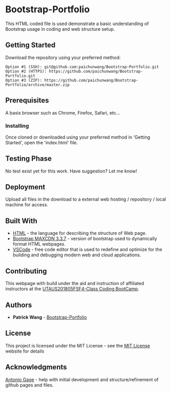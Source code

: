 # Bootstrap-Portfolio

This HTML coded file is used demonstrate a basic understanding of Bootstrap usage in coding and web structure setup.

## Getting Started

Download the repository using your preferred method:

```
Option #1 (SSH): git@github.com:paichunwang/Bootstrap-Portfolio.git
Option #2 (HTTPS): https://github.com/paichunwang/Bootstrap-Portfolio.git
Option #3 (ZIP): https://github.com/paichunwang/Bootstrap-Portfolio/archive/master.zip
```

## Prerequisites

A basis browser such as Chrome, Firefox, Safari, etc...

### Installing

Once cloned or downloaded using your preferred method in 'Getting Started', open the 'index.html' file.

## Testing Phase

No test exist yet for this work. Have suggestion? Let me know!

## Deployment

Upload all files in the download to a external web hosting / repository / local machine for access.

## Built With

* [HTML](https://www.w3.org/standards/webdesign/htmlcss) - the language for describing the structure of Web page.
* [Bootstrap MAXCDN 3.3.7](http://blog.getbootstrap.com/2016/07/25/bootstrap-3-3-7-released/) - version of bootstrap used to dynamically format HTML webpages.
* [VSCode](https://code.visualstudio.com/) - free code editor that is used to redefine and optimize for the building and debugging modern web and cloud applications.

## Contributing

This webpage with build under the aid and instruction of affiliated instructors at the [UTAUS201805FSF4-Class Coding BootCamp](https://techbootcamps.utexas.edu/coding/).

## Authors

* **Patrick Wang** - [Bootstrap-Portfolio](https://github.com/paichunwang/Bootstrap-Portfolio)

## License

This project is licensed under the MIT License - see the [MIT License](https://opensource.org/licenses/MIT) website for details

## Acknowledgments

[Antonio Gage](https://github.com/antoniojgage) - help with initial development and structure/refinement of github pages and files.
